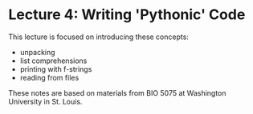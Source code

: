 # Lecture 4: Writing 'Pythonic' Code

This lecture is focused on introducing these concepts:
- unpacking
- list comprehensions
- printing with f-strings
- reading from files

These notes are based on materials from BIO 5075 at Washington University in St. Louis.
